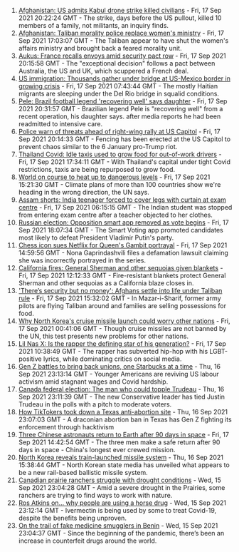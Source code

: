 1. [Afghanistan: US admits Kabul drone strike killed civilians](https://www.bbc.co.uk/news/world-us-canada-58604655?at_medium=RSS&at_campaign=KARANGA) - Fri, 17 Sep 2021 20:22:24 GMT - The strike, days before the US pullout, killed 10 members of a family, not militants, an inquiry finds.
2. [Afghanistan: Taliban morality police replace women's ministry](https://www.bbc.co.uk/news/world-asia-58600231?at_medium=RSS&at_campaign=KARANGA) - Fri, 17 Sep 2021 17:03:07 GMT - The Taliban appear to have shut the women's affairs ministry and brought back a feared morality unit.
3. [Aukus: France recalls envoys amid security pact row](https://www.bbc.co.uk/news/world-europe-58604677?at_medium=RSS&at_campaign=KARANGA) - Fri, 17 Sep 2021 20:15:58 GMT - The "exceptional decision" follows a pact between Australia, the US and UK, which scuppered a French deal.
4. [US immigration: Thousands gather under bridge at US-Mexico border in growing crisis](https://www.bbc.co.uk/news/world-us-canada-58593632?at_medium=RSS&at_campaign=KARANGA) - Fri, 17 Sep 2021 07:43:44 GMT - The mostly Haitian migrants are sleeping under the Del Rio bridge in squalid conditions.
5. [Pele: Brazil football legend 'recovering well' says daughter](https://www.bbc.co.uk/sport/football/58604541?at_medium=RSS&at_campaign=KARANGA) - Fri, 17 Sep 2021 20:31:57 GMT - Brazilian legend Pele is "recovering well" from a recent operation, his daughter says. after media reports he had been readmitted to intensive care.
6. [Police warn of threats ahead of right-wing rally at US Capitol](https://www.bbc.co.uk/news/world-us-canada-58605001?at_medium=RSS&at_campaign=KARANGA) - Fri, 17 Sep 2021 20:14:33 GMT - Fencing has been erected at the US Capitol to prevent chaos similar to the 6 January pro-Trump riot.
7. [Thailand Covid: Idle taxis used to grow food for out-of-work drivers](https://www.bbc.co.uk/news/world-asia-58602767?at_medium=RSS&at_campaign=KARANGA) - Fri, 17 Sep 2021 17:34:11 GMT - With Thailand's capital under tight Covid restrictions, taxis are being repurposed to grow food.
8. [World on course to heat up to dangerous levels](https://www.bbc.co.uk/news/science-environment-58600723?at_medium=RSS&at_campaign=KARANGA) - Fri, 17 Sep 2021 15:21:30 GMT - Climate plans of more than 100 countries show we're heading in the wrong direction, the UN says.
9. [Assam shorts: India teenager forced to cover legs with curtain at exam centre](https://www.bbc.co.uk/news/world-asia-india-58592986?at_medium=RSS&at_campaign=KARANGA) - Fri, 17 Sep 2021 06:15:15 GMT - The Indian student was stopped from entering exam centre after a teacher objected to her clothes.
10. [Russian election: Opposition smart app removed as vote begins](https://www.bbc.co.uk/news/world-europe-58593940?at_medium=RSS&at_campaign=KARANGA) - Fri, 17 Sep 2021 18:07:34 GMT - The Smart Voting app promoted candidates most likely to defeat President Vladimir Putin's party.
11. [Chess icon sues Netflix for Queen's Gambit portrayal](https://www.bbc.co.uk/news/entertainment-arts-58600453?at_medium=RSS&at_campaign=KARANGA) - Fri, 17 Sep 2021 14:59:56 GMT - Nona Gaprindashvili files a defamation lawsuit claiming she was incorrectly portrayed in the series.
12. [California fires: General Sherman and other sequoias given blankets](https://www.bbc.co.uk/news/world-us-canada-58592376?at_medium=RSS&at_campaign=KARANGA) - Fri, 17 Sep 2021 12:12:33 GMT - Fire-resistant blankets protect General Sherman and other sequoias as a California blaze closes in.
13. ['There’s security but no money': Afghans settle into life under Taliban rule](https://www.bbc.co.uk/news/world-asia-58597432?at_medium=RSS&at_campaign=KARANGA) - Fri, 17 Sep 2021 15:32:02 GMT - In Mazar-i-Sharif, former army pilots are flying Taliban around and families are selling possessions for food.
14. [Why North Korea's cruise missile launch could worry other nations](https://www.bbc.co.uk/news/world-asia-58592308?at_medium=RSS&at_campaign=KARANGA) - Fri, 17 Sep 2021 00:41:06 GMT - Though cruise missiles are not banned by the UN, this test presents new problems for other nations.
15. [Lil Nas X: Is the rapper the defining star of his generation?](https://www.bbc.co.uk/news/entertainment-arts-58583320?at_medium=RSS&at_campaign=KARANGA) - Fri, 17 Sep 2021 10:38:49 GMT - The rapper has subverted hip-hop with his LGBT-positive lyrics, while dominating critics on social media.
16. [Gen Z battles to bring back unions, one Starbucks at a time](https://www.bbc.co.uk/news/business-58540250?at_medium=RSS&at_campaign=KARANGA) - Thu, 16 Sep 2021 23:13:14 GMT - Younger Americans are reviving US labour activism amid stagnant wages and Covid hardship.
17. [Canada federal election: The man who could topple Trudeau](https://www.bbc.co.uk/news/world-us-canada-58587402?at_medium=RSS&at_campaign=KARANGA) - Thu, 16 Sep 2021 23:11:39 GMT - The new Conservative leader has tied Justin Trudeau in the polls with a pitch to moderate voters.
18. [How TikTokers took down a Texas anti-abortion site](https://www.bbc.co.uk/news/world-us-canada-58577039?at_medium=RSS&at_campaign=KARANGA) - Thu, 16 Sep 2021 23:07:03 GMT - A draconian abortion ban in Texas has Gen Z fighting its enforcement through hacktivism
19. [Three Chinese astronauts return to Earth after 90 days in space](https://www.bbc.co.uk/news/world-58598354?at_medium=RSS&at_campaign=KARANGA) - Fri, 17 Sep 2021 14:42:54 GMT - The three men make a safe return after 90 days in space - China's longest ever crewed mission.
20. [North Korea reveals train-launched missile system](https://www.bbc.co.uk/news/world-58588272?at_medium=RSS&at_campaign=KARANGA) - Thu, 16 Sep 2021 15:38:44 GMT - North Korean state media has unveiled what appears to be a new rail-based ballistic missile system.
21. [Canadian prairie ranchers struggle with drought conditions](https://www.bbc.co.uk/news/world-us-canada-58573877?at_medium=RSS&at_campaign=KARANGA) - Wed, 15 Sep 2021 23:04:28 GMT - Amid a severe drought in the Prairies, some ranchers are trying to find ways to work with nature.
22. [Ros Atkins on... why people are using a horse drug](https://www.bbc.co.uk/news/world-58569849?at_medium=RSS&at_campaign=KARANGA) - Wed, 15 Sep 2021 23:12:14 GMT - Ivermectin is being used by some to treat Covid-19, despite the benefits being unproven.
23. [On the trail of fake medicine smugglers in Benin](https://www.bbc.co.uk/news/world-africa-58577421?at_medium=RSS&at_campaign=KARANGA) - Wed, 15 Sep 2021 23:04:37 GMT - Since the beginning of the pandemic, there’s been an increase in counterfeit drugs around the world.
